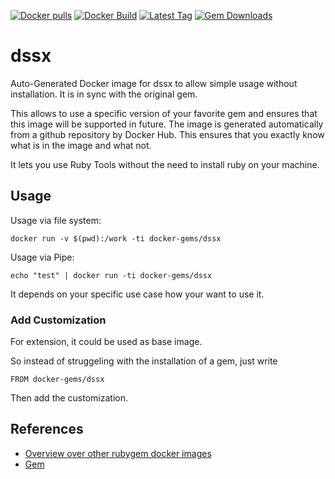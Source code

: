[![Docker pulls](https://img.shields.io/docker/pulls/rubygem/dssx.svg)](https://hub.docker.com/r/rubygem/dssx/)
[![Docker Build](https://img.shields.io/docker/automated/rubygem/dssx.svg)](https://hub.docker.com/r/rubygem/dssx/)
[![Latest Tag](https://img.shields.io/github/tag/docker-rubygem/dssx.svg)](https://hub.docker.com/r/rubygem/dssx/)
[![Gem Downloads](https://img.shields.io/gem/dt/dssx.svg)](https://rubygems.org/gems/dssx/)
# dssx

Auto-Generated Docker image for dssx to allow simple usage without installation.
It is in sync with the original gem.

This allows to use a specific version of your favorite gem and ensures that this image will be supported in future.
The image is generated automatically from a github repository by Docker Hub.
This ensures that you exactly know what is in the image and what not.

It lets you use Ruby Tools without the need to install ruby on your machine.

## Usage

Usage via file system:

`docker run -v $(pwd):/work -ti docker-gems/dssx`

Usage via Pipe:

`echo "test" | docker run -ti docker-gems/dssx`

It depends on your specific use case how your want to use it.

### Add Customization

For extension, it could be used as base image.

So instead of struggeling with the installation of a gem, just write

`FROM docker-gems/dssx`

Then add the customization.

## References

 - [Overview over other rubygem docker images](https://github.com/thinkbot/docker-rubygem)
 - [Gem](https://rubygems.org/gems/dssx/)

